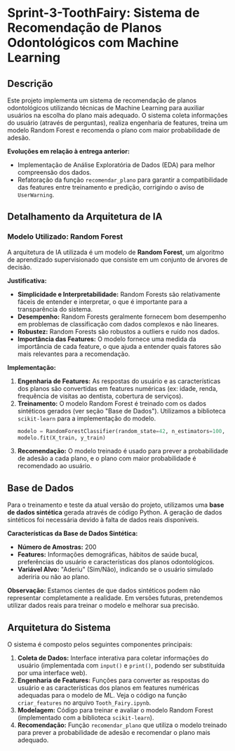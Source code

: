 # Sprint-3-ToothFairy: Sistema de Recomendação de Planos Odontológicos com Machine Learning

## Descrição

Este projeto implementa um sistema de recomendação de planos odontológicos utilizando técnicas de Machine Learning para auxiliar usuários na escolha do plano mais adequado. O sistema coleta informações do usuário (através de perguntas), realiza engenharia de features, treina um modelo Random Forest e recomenda o plano com maior probabilidade de adesão.

**Evoluções em relação à entrega anterior:**

*   Implementação de Análise Exploratória de Dados (EDA) para melhor compreensão dos dados.
*   Refatoração da função `recomendar_plano` para garantir a compatibilidade das features entre treinamento e predição, corrigindo o aviso de `UserWarning`.

## Detalhamento da Arquitetura de IA

### Modelo Utilizado: Random Forest

A arquitetura de IA utilizada é um modelo de **Random Forest**, um algoritmo de aprendizado supervisionado que consiste em um conjunto de árvores de decisão.

**Justificativa:**

*   **Simplicidade e Interpretabilidade:** Random Forests são relativamente fáceis de entender e interpretar, o que é importante para a transparência do sistema.
*   **Desempenho:** Random Forests geralmente fornecem bom desempenho em problemas de classificação com dados complexos e não lineares.
*   **Robustez:** Random Forests são robustos a outliers e ruído nos dados.
*   **Importância das Features:** O modelo fornece uma medida da importância de cada feature, o que ajuda a entender quais fatores são mais relevantes para a recomendação.

**Implementação:**

1.  **Engenharia de Features:** As respostas do usuário e as características dos planos são convertidas em features numéricas (ex: idade, renda, frequência de visitas ao dentista, cobertura de serviços).
2.  **Treinamento:** O modelo Random Forest é treinado com os dados sintéticos gerados (ver seção "Base de Dados"). Utilizamos a biblioteca `scikit-learn` para a implementação do modelo.
    ```python
    modelo = RandomForestClassifier(random_state=42, n_estimators=100, max_depth=5)
    modelo.fit(X_train, y_train)
    ```
3.  **Recomendação:** O modelo treinado é usado para prever a probabilidade de adesão a cada plano, e o plano com maior probabilidade é recomendado ao usuário.

## Base de Dados

Para o treinamento e teste da atual versão do projeto, utilizamos uma **base de dados sintética** gerada através de código Python. A geração de dados sintéticos foi necessária devido à falta de dados reais disponíveis.

**Características da Base de Dados Sintética:**

*   **Número de Amostras:** 200
*   **Features:** Informações demográficas, hábitos de saúde bucal, preferências do usuário e características dos planos odontológicos.
*   **Variável Alvo:** "Aderiu" (Sim/Não), indicando se o usuário simulado aderiria ou não ao plano.

**Observação:** Estamos cientes de que dados sintéticos podem não representar completamente a realidade. Em versões futuras, pretendemos utilizar dados reais para treinar o modelo e melhorar sua precisão.

## Arquitetura do Sistema

O sistema é composto pelos seguintes componentes principais:

1.  **Coleta de Dados:** Interface interativa para coletar informações do usuário (implementada com `input()` e `print()`, podendo ser substituída por uma interface web).
2.  **Engenharia de Features:** Funções para converter as respostas do usuário e as características dos planos em features numéricas adequadas para o modelo de ML. Veja o código na função `criar_features` no arquivo `Tooth_Fairy.ipynb`.
3.  **Modelagem:** Código para treinar e avaliar o modelo Random Forest (implementado com a biblioteca `scikit-learn`).
4.  **Recomendação:** Função `recomendar_plano` que utiliza o modelo treinado para prever a probabilidade de adesão e recomendar o plano mais adequado.
